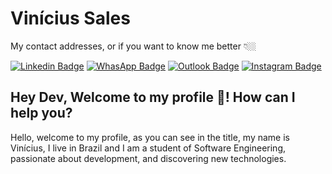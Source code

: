 # Vinícius Sales

My contact addresses, or if you want to know me better 👇🏼

[![Linkedin Badge](https://img.shields.io/badge/-LinkedIn%20-4040ff?style=flat-square&logo=Linkedin&logoColor=white&link=https://www.linkedin.com/in/vinícius-sales-502ba5207/)](https://www.linkedin.com/in/vinícius-sales-502ba5207/) [ ![WhasApp Badge](https://img.shields.io/badge/-WhatsApp-41a900?style=flat-square&logo=Whatsapp&logoColor=white&link=https://api.whatsapp.com/send?phone=5588988595701&text=Ol%C3%A1%2C%20sou%20o%20Vin%C3%ADcius%2C%20em%20que%20posso%20te%20ajudar%3F)](https://api.whatsapp.com/send?phone=5588988595701&text=Ol%C3%A1%2C%20sou%20o%20Vin%C3%ADcius%2C%20em%20que%20posso%20te%20ajudar%3F) [ ![Outlook Badge](https://img.shields.io/badge/-Outlook-4040ff?style=flat-square&logo=Microsoft&logoColor=white&link=mailto:viniciussales.dev@outlook.com)](mailto:viniciussales.dev@outlook.com) [ ![Instagram Badge](https://img.shields.io/badge/-Instagram-d300c6?style=flat-square&logo=Instagram&logoColor=white&link=https://www.instagram.com/niciuoss/)](https://www.instagram.com/niciuoss/)


## Hey Dev, Welcome to my profile 👋! How can I help you?

Hello, welcome to my profile, as you can see in the title, my name is Vinícius, I live in Brazil and I am a student of Software Engineering, passionate about development, and discovering new technologies.
<!--
**niciuoss/niciuoss** is a ✨ _special_ ✨ repository because its `README.md` (this file) appears on your GitHub profile.

Here are some ideas to get you started:

- 🔭 I’m currently working on ...
- 🌱 I’m currently learning ...
- 👯 I’m looking to collaborate on ...
- 🤔 I’m looking for help with ...
- 💬 Ask me about ...
- 📫 How to reach me: ...
- 😄 Pronouns: ...
- ⚡ Fun fact: ...
-->
